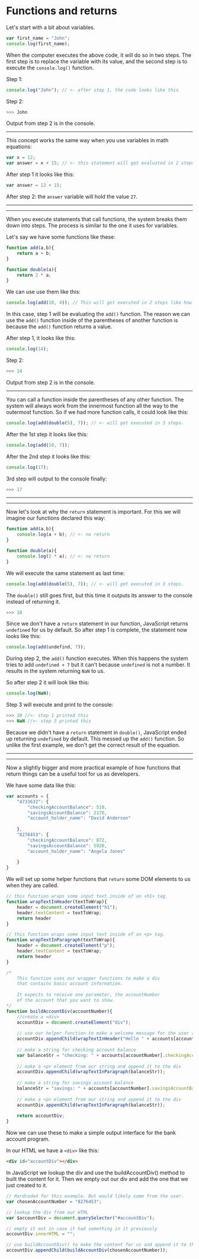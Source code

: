 # Functions and returns


Let's start with a bit about variables.

```javascript
var first_name = "John";
console.log(first_name);
```
When the computer executes the above code, it will do so in two steps. The first step is to replace the variable with its value, and the second step is to execute the `console.log()` function.

Step 1:

```javascript
console.log("John"); // <- after step 1, the code looks like this
```
Step 2:
```javascript
>>> John
```
Output from step 2 is in the console.

---

This concept works the same way when you use variables in math equations:

```javascript
var x = 12;
var answer = x + 15; // <- this statement will get evaluated in 2 steps
```
After step 1 it looks like this:
```javascript
var answer = 12 + 15; 
```
After step 2: the ```answer``` variable will hold the value ```27```.

---
---

When you execute statements that call functions, the system breaks them down into steps. The process is similar to the one it uses for variables.

Let's say we have some functions like these:

```javascript
function add(a,b){
	return a + b;
}

function double(a){
	return 2 * a;
}
```
We can use use them like this:
```javascript
console.log(add(10, 4)); // This will get executed in 2 steps like how the variables did.
```
In this case, step 1 will be evaluating the `add()` function. The reason we can use the ```add()``` function inside of the parentheses of another function is because the `add()` function returns a value.

After step 1, it looks like this:
```javascript
console.log(14);
```
Step 2:
```javascript
>>> 14
```
Output from step 2 is in the console.

---

You can call a function inside the parentheses of any other function. The system will always work from the innermost function all the way to the outermost function. So if we had more function calls, it could look like this:


```javascript
console.log(add(double(5), 7)); // <- will get executed in 3 steps.
```
After the 1st step  it looks like this:
```javascript
console.log(add(10, 7));
```
After the 2nd step  it looks like this:
```javascript
console.log(17); 
```
3rd step will output to the console finally:
```javascript
>>> 17
```

---
---

Now let's look at why the ```return``` statement is important. For this we will imagine our functions declared this way:
```javascript
function add(a,b){
	console.log(a + b); // <- no return
}

function double(a){
	console.log(2 * a); // <- no return
}
```
We will execute the same statement as last time:
```javascript
console.log(add(double(5), 7)); // <- will get executed in 3 steps.
```
The ```double()``` still goes first, but this time it outputs its answer to the console instead of returning it.
```javascript
>>> 10
```
Since we don't have a ```return``` statement in our function, JavaScript returns ```undefined``` for us by default. So after step 1 is complete, the statement now looks like this:

```javascript
console.log(add(undefind, 7)); 
```
During step 2, the ```add()``` function executes. When this happens the system tries to add ```undefined + 7``` but it can't because ```undefined``` is not a number. It results in the system returning ```NaN``` to us.

So after step 2 it will look like this:
```javascript
console.log(NaN);
```
Step 3 will execute and print to the console:
```javascript
>>> 10 //<- step 1 printed this
>>> NaN //<- step 3 printed this
```

Because we didn't have a ```return``` statement in `double()`, JavaScript ended up returning ```undefined``` by default. This messed up the ```add()``` function. So unlike the first example, we don't get the correct result of the equation. 

---
---

Now a slightly bigger and more practical example of how functions that return things can be a useful tool for us as developers.

We have some data like this:
```javascript
var accounts = {
	"4733632": {
    	"checkingAccountBalance": 510,
        "savingsAccountBalance": 2170,
        "account_holder_name": "David Anderson"
        
    },
    "8276453": {
    	"checkingAccountBalance": 872,
        "savingsAccountBalance": 5928,
        "account_holder_name": "Angela Jones"
        
    }
}
```
We will set up some helper functions that `return` some DOM elements to us when they are called. 
```javascript
// this function wraps some input text inside of an <h1> tag.
function wrapTextInHeader(textToWrap){
	header = document.createElement("h1");
    header.textContent = textToWrap;
	return header
}

// this function wraps some input text inside of an <p> tag.
function wrapTextInParagraph(textToWrap){
	header = document.createElement("p");
    header.textContent = textToWrap;
	return header
}

/*
	This function uses our wrapper functions to make a div
	that contains basic account information.
	
	It expects to receive one parameter, the accountNumber
	of the account that you want to show.
*/
function buildAccountDiv(accountNumber){
	//create a <div>
	accountDiv = document.createElement("div");
	
	// use our helper function to make a welcome message for the user and append it to the div
	accountDiv.appendChild(wrapTextInHeader("Hello " + accounts[accountNumber].name));
	
	// make a string for checking account balance
	var balanceStr = "checking: " + accounts[accountNumber].checkingAccountBalance;
	
	// make a <p> element from our string and append it to the div
	accountDiv.appendChild(wrapTextInParagraph(balanceStr));
	
	// make a string for savings account balance
	balanceStr = "savings: " + accounts[accountNumber].savingsAccountBalance;
	
	// make a <p> element from our string and append it to the div
	accountDiv.appendChild(wrapTextInParagraph(balanceStr));
	
	return accountDiv;
}
```
Now we can use these to make a simple output interface for the bank account program.

In our HTML we have a `<div>` like this:
```html
<div id="accountDiv"></div>
```

In JavaScript we lookup the div and use the buildAccountDiv() method to built the content for it.
Then we empty out our div and add the one that we just created to it.
```javascript
// Hardcoded for this example. But would likely come from the user.
var chosenAccountNumber = "8276453";

// lookup the div from our HTML
var $accountDiv = document.querySelector("#accountDiv");

// empty it out in case it had something in it previously
accountDiv.innerHTML = "";

// use buildAccountDiv() to make the content for us and append it to the accountDiv in the HTML.
accountDiv.appendChild(buildAccountDiv(chosenAccountNumber));
```






